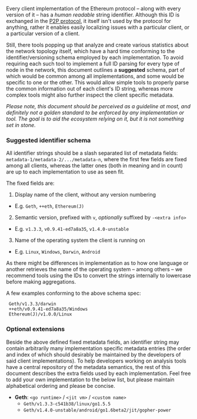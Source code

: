 <!-- TITLE: Client Version Strings -->



Every client implementation of the Ethereum protocol – along with every version of it – has a *human readable* string identifier. Although this ID is exchanged in the [P2P protocol](%C3%90%CE%9EVp2p-Wire-Protocol#p2p), it itself isn't used by the protocol for anything, rather it enables easily localizing issues with a particular client, or a particular version of a client.

Still, there tools popping up that analyze and create various statistics about the network topology itself, which have a hard time conforming to the identifier/versioning schema employed by each implementation. To avoid requiring each such tool to implement a full ID parsing for every type of node in the network, this document outlines a **suggested** schema, part of which would be common among all implementations, and some would be specific to one or the other. This would allow simple tools to properly parse the common information out of each client's ID string, whereas more complex tools might also further inspect the client specific metadata.

*Please note, this document should be perceived as a guideline at most, and definitely not a golden standard to be enforced by any implementation or tool. The goal is to aid the ecosystem relying on it, but it is not something set in stone.*

### Suggested identifier schema

All identifier strings should be a slash separated list of metadata fields: `metadata-1/metadata-2/.../metadata-n`, where the first few fields are fixed among all clients, whereas the latter ones (both in meaning and in count) are up to each implementation to use as seen fit.

The fixed fields are:
 1. Display name of the client, without any version numbering
   * E.g. `Geth`, `++eth`, `Ethereum(J)`
 2. Semantic version, prefixed with `v`, *optionally* suffixed by `-<extra info>`
   * E.g. `v1.3.3`, `v0.9.41-ed7a8a35`, `v1.4.0-unstable`
 3. Name of the operating system the client is running on
   * E.g. `Linux`, `Windows`, `Darwin`, `Android`

As there might be differences in implementation as to how one language or another retrieves the name of the operating system – among others – we recommend tools using the IDs to convert the strings internally to lowercase before making aggregations.

A few examples conforming to the above schema spec:

```
 Geth/v1.3.3/darwin
 ++eth/v0.9.41-ed7a8a35/Windows
 Ethereum(J)/v1.0.0/Linux
```

### Optional extensions

Beside the above defined fixed metadata fields, an identifier string may contain arbitrarily many implementation specific metadata entries (the order and index of which should desirably be maintained by the developers of said client implementations). To help developers working on analysis tools have a central repository of the metadata semantics, the rest of this document describes the extra fields used by each implementation. Feel free to add your own implementation to the below list, but please maintain alphabetical ordering and please be concise.

 * **Geth**: `<go runtime>` / `<jit vm>` / `<custom name>`
   * `Geth/v1.3.3-c541b38/linux/go1.5.5`
   * `Geth/v1.4.0-unstable/android/go1.6beta2/jit/gopher-power`
